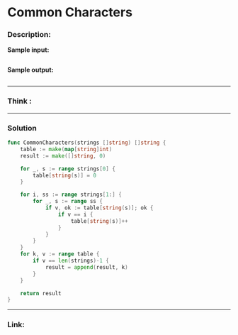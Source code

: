 # Common Characters

### Description:  


**Sample input:**  
```

```

**Sample output:**  
```
```


---
### Think :

---
### Solution
```go
func CommonCharacters(strings []string) []string {
	table := make(map[string]int)
	result := make([]string, 0)

	for _, s := range strings[0] {
		table[string(s)] = 0
	}

	for i, ss := range strings[1:] {
		for _, s := range ss {
			if v, ok := table[string(s)]; ok {
				if v == i {
					table[string(s)]++
				}
			}
		}
	}
	for k, v := range table {
		if v == len(strings)-1 {
			result = append(result, k)
		}
	}

	return result
}
```

---

### Link:

